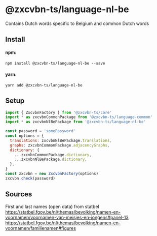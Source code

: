 # @zxcvbn-ts/language-nl-be

Contains Dutch words specific to Belgium and common Dutch words

## Install

#### npm:

`npm install @zxcvbn-ts/language-nl-be --save`

#### yarn:

`yarn add @zxcvbn-ts/language-nl-be`

## Setup

```js
import { ZxcvbnFactory } from '@zxcvbn-ts/core'
import * as zxcvbnCommonPackage from '@zxcvbn-ts/language-common'
import * as zxcvbnNlBePackage from '@zxcvbn-ts/language-nl-be'

const password = 'somePassword'
const options = {
  translations: zxcvbnNlBePackage.translations,
  graphs: zxcvbnCommonPackage.adjacencyGraphs,
  dictionary: {
    ...zxcvbnCommonPackage.dictionary,
    ...zxcvbnNlBePackage.dictionary,
  },
}
const zxcvbn = new ZxcvbnFactory(options)
zxcvbn.check(password)
```

## Sources

First and last names (open data) from statbel
https://statbel.fgov.be/nl/themas/bevolking/namen-en-voornamen/voornamen-van-meisjes-en-jongens#panel-13
https://statbel.fgov.be/nl/themas/bevolking/namen-en-voornamen/familienamen#figures
